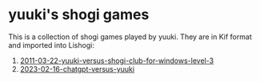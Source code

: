 # yuuki's shogi games

This is a collection of shogi games played by yuuki. They are in Kif format and imported into Lishogi:

1. [2011-03-22-yuuki-versus-shogi-club-for-windows-level-3](https://lishogi.org/RavN6uXp)
2. [2023-02-16-chatgpt-versus-yuuki](https://lishogi.org/pma1myEC)
